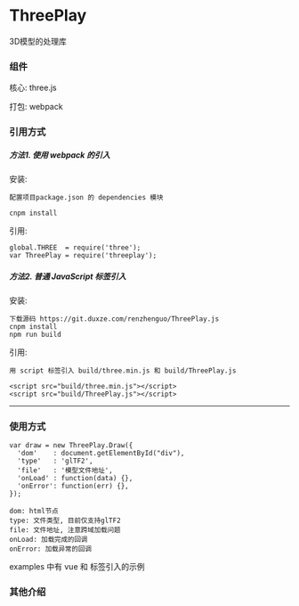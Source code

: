 # ThreePlay

3D模型的处理库


### 组件
核心: three.js

打包: webpack

### 引用方式

##### 方法1. 使用 webpack 的引入

安装:

~~~
配置项目package.json 的 dependencies 模块

cnpm install
~~~

引用:

~~~
global.THREE  = require('three');
var ThreePlay = require('threeplay');
~~~

##### 方法2. 普通 JavaScript 标签引入

安装:

~~~
下载源码 https://git.duxze.com/renzhenguo/ThreePlay.js
cnpm install
npm run build
~~~

引用:

~~~
用 script 标签引入 build/three.min.js 和 build/ThreePlay.js

<script src="build/three.min.js"></script>
<script src="build/ThreePlay.js"></script>
~~~

---

### 使用方式

~~~
var draw = new ThreePlay.Draw({
  'dom'    : document.getElementById("div"),
  'type'   : 'glTF2',
  'file'   : '模型文件地址',
  'onLoad' : function(data) {},
  'onError': function(err) {},
});
~~~

~~~
dom: html节点
type: 文件类型, 目前仅支持glTF2
file: 文件地址, 注意跨域加载问题
onLoad: 加载完成的回调
onError: 加载异常的回调
~~~

examples 中有 vue 和 标签引入的示例

### 其他介绍
